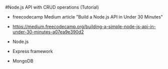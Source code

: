 #Node.js API with CRUD operations (Tutorial)
- freecodecamp Medium article "Build a Node.js API in Under 30 Minutes"
- https://medium.freecodecamp.org/building-a-simple-node-js-api-in-under-30-minutes-a07ea9e390d2

- Node.js
- Express framework
- MongoDB
